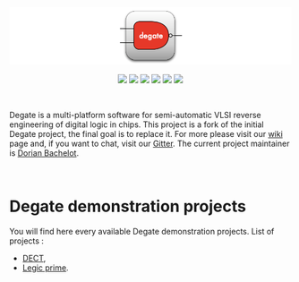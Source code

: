 [![DegateBanner](degate.png)](https://github.com/DegateCommunity)

<p align="center">
    <a href="https://gitter.im/DegateCommunity/Degate" alt="Gitter">
        <img src="https://badges.gitter.im/DegateCommunity/Degate.svg" /></a>
    <a href="https://github.com/DegateCommunity/Degate/blob/master/LICENSE.TXT" alt="License">
        <img src="https://img.shields.io/github/license/DegateCommunity/Degate" /></a>
    <a href="https://github.com/DegateCommunity/Degate/issues" alt="GitHub Issues">
        <img src="https://img.shields.io/github/issues/DegateCommunity/Degate" /></a>
    <a href="https://github.com/DegateCommunity/Degate/commits/develop" alt="Last Commit">
        <img src="https://img.shields.io/github/last-commit/DegateCommunity/Degate/develop" /></a>
    <a href="https://github.com/DegateCommunity/Degate/releases" alt="Last Release">
        <img src="https://img.shields.io/github/release-date-pre/DegateCommunity/Degate" /></a>
    <a href="https://github.com/DegateCommunity/Degate/graphs/contributors" alt="Contributors">
        <img src="https://img.shields.io/github/contributors/DegateCommunity/Degate" /></a>
</p>

&nbsp;

Degate is a multi-platform software for semi-automatic VLSI reverse engineering of digital logic in chips. This project is a fork of the initial Degate project, the final goal is to replace it. For more please visit our [wiki](https://github.com/DegateCommunity/Degate/wiki) page and, if you want to chat, visit our [Gitter](https://gitter.im/DegateCommunity/Degate). The current project maintainer is [Dorian Bachelot](https://github.com/DorianBDev).

&nbsp;

# Degate demonstration projects

You will find here every available Degate demonstration projects. List of projects :

- [DECT](https://en.wikipedia.org/wiki/Digital_enhanced_cordless_telecommunications#Security),
- [Legic prime](http://www.h-online.com/security/news/item/26C3-Nothing-to-crack-in-Legic-Prime-RFID-chip-cards-security-system-893615.html).

